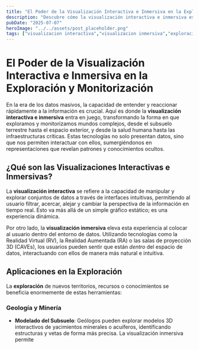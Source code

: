 ```yaml
---
title: "El Poder de la Visualización Interactiva e Inmersiva en la Exploración y Monitorización"
description: "Descubre cómo la visualización interactiva e inmersiva está revolucionando la exploración y monitorización en diversas industrias, desde la geología hasta la medicina, mejorando la toma de decisiones y la comprensión de datos complejos."
pubDate: "2025-07-07"
heroImage: "../../assets/post_placeholder.png"
tags: ["visualizacion interactiva","visualizacion inmersiva","exploracion"]
---
```



# El Poder de la Visualización Interactiva e Inmersiva en la Exploración y Monitorización

En la era de los datos masivos, la capacidad de entender y reaccionar rápidamente a la información es crucial. Aquí es donde la **visualización interactiva e inmersiva** entra en juego, transformando la forma en que exploramos y monitorizamos mundos complejos, desde el subsuelo terrestre hasta el espacio exterior, y desde la salud humana hasta las infraestructuras críticas. Estas tecnologías no solo presentan datos, sino que nos permiten interactuar con ellos, sumergiéndonos en representaciones que revelan patrones y conocimientos ocultos.

## ¿Qué son las Visualizaciones Interactivas e Inmersivas?

La **visualización interactiva** se refiere a la capacidad de manipular y explorar conjuntos de datos a través de interfaces intuitivas, permitiendo al usuario filtrar, acercar, alejar y cambiar la perspectiva de la información en tiempo real. Esto va más allá de un simple gráfico estático; es una experiencia dinámica.

Por otro lado, la **visualización inmersiva** eleva esta experiencia al colocar al usuario dentro del entorno de datos. Utilizando tecnologías como la Realidad Virtual (RV), la Realidad Aumentada (RA) o las salas de proyección 3D (CAVEs), los usuarios pueden sentir que están *dentro* del espacio de datos, interactuando con ellos de manera más natural e intuitiva.

## Aplicaciones en la Exploración

La **exploración** de nuevos territorios, recursos o conocimientos se beneficia enormemente de estas herramientas:

### Geología y Minería

*   **Modelado del Subsuelo**: Geólogos pueden explorar modelos 3D interactivos de yacimientos minerales o acuíferos, identificando estructuras y vetas de forma más precisa. La visualización inmersiva permite 
